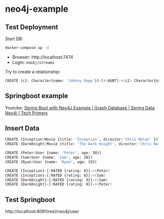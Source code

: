 # neo4j-example

## Test Deployment

Start DB:

```bash
docker-compose up -d
```

- Browser: http://localhost:7474
- Login: `neo4j/streams`

Try to create a relationship:

```bash
CREATE (c1: Character{name: 'Johnny Depp'})-[r:AUNT]->(c2: Character{name:'Jane Doe'}) RETURN c1, r, c2
```

## Springboot example

Youtube: [Spring Boot with Neo4J Example | Graph Database | Spring Data Neo4j | Tech Primers](https://youtu.be/GerN3MGm9Js)

## Insert Data

```bash
CREATE (Inception:Movie {title: 'Inception', director:'Chris Nolan' })
CREATE (DarkKnight:Movie {title: 'The Dark Knight', director:'Chris Nolan' })

CREATE (Peter:User {name: 'Peter', age: 30})
CREATE (Sam:User {name: 'Sam', age: 28})
CREATE (Ryan:User {name: 'Ryan', age: 19})

CREATE (Inception)-[:RATED {rating: 9}]->(Peter)
CREATE (Inception)-[:RATED {rating: 8}]->(Sam)
CREATE (DarkKnight)-[:RATED {rating: 9}]->(Sam)
CREATE (DarkKnight)-[:RATED {rating: 8}]->(Peter)
```

## Test Springboot

http://localhost:8081/rest/neo4j/user